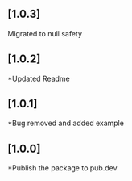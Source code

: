 ## [1.0.3] 

Migrated to null safety
## [1.0.2] 

*Updated Readme

## [1.0.1] 

*Bug removed and added example

## [1.0.0] 

*Publish the package to pub.dev
